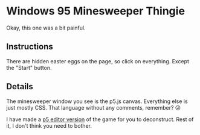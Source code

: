 # Windows 95 Minesweeper Thingie

Okay, this one was a bit painful.

## Instructions

There are hidden easter eggs on the page, so click on everything. Except the "Start" button.

## Details

The minesweeper window you see is the p5.js canvas. Everything else is just mostly CSS. That language without any comments, remember? 😜

I have made a [p5 editor version](https://editor.p5js.org/DenisovichDev/sketches/GyP-bPJTG) of the game for you to deconstruct. Rest of it, I don't think you need to bother.
